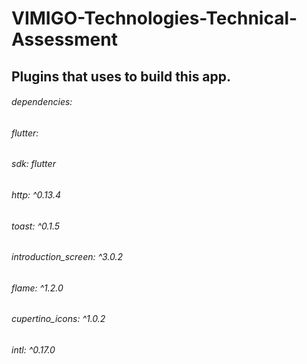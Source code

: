 # VIMIGO-Technologies-Technical-Assessment

## Plugins that uses to build this app.
###### dependencies:
######  flutter:
######    sdk: flutter
######  http: ^0.13.4
######  toast: ^0.1.5
######  introduction_screen: ^3.0.2
######  flame: ^1.2.0
######  cupertino_icons: ^1.0.2
######  intl: ^0.17.0

